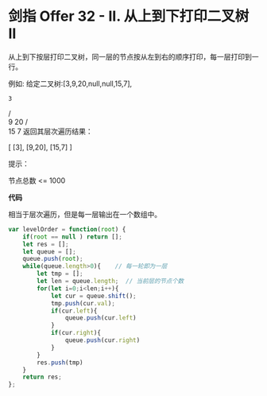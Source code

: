 # 剑指 Offer 32 - II. 从上到下打印二叉树 II

从上到下按层打印二叉树，同一层的节点按从左到右的顺序打印，每一层打印到一行。


例如:
给定二叉树:[3,9,20,null,null,15,7],

    3
   / \
  9  20
    /  \
   15   7
返回其层次遍历结果：

[
  [3],
  [9,20],
  [15,7]
]


提示：

节点总数 <= 1000


**代码**

相当于层次遍历，但是每一层输出在一个数组中。


```js
var levelOrder = function(root) {
    if(root == null ) return [];
    let res = [];
    let queue = [];
    queue.push(root);
    while(queue.length>0){    // 每一轮即为一层
        let tmp = [];
        let len = queue.length;  // 当前层的节点个数
        for(let i=0;i<len;i++){ 
            let cur = queue.shift();
            tmp.push(cur.val);
            if(cur.left){ 
                queue.push(cur.left)
            }
            if(cur.right){
                queue.push(cur.right)
            }
        }
        res.push(tmp)
    }
    return res;
};
```